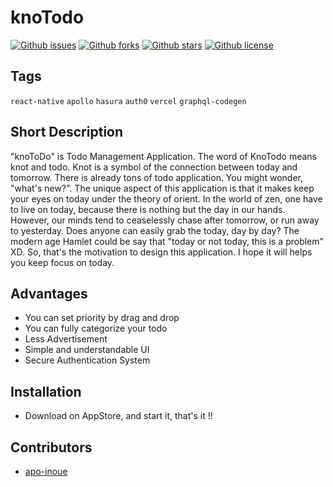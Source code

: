 # knoTodo

[![Github issues](https://img.shields.io/github/issues/apo-inoue/knotodo)](https://github.com/apo-inoue/knotodo/issues)
[![Github forks](https://img.shields.io/github/forks/apo-inoue/knotodo)](https://github.com/apo-inoue/knotodo/network/members)
[![Github stars](https://img.shields.io/github/stars/apo-inoue/knotodo)](https://github.com/apo-inoue/knotodo/stargazers)
[![Github license](https://img.shields.io/github/license/apo-inoue/knotodo)](https://github.com/apo-inoue/knotodo/)

## Tags

`react-native` `apollo` `hasura` `auth0` `vercel` `graphql-codegen`

## Short Description

"knoToDo" is Todo Management Application.
The word of KnoTodo means knot and todo. Knot is a symbol of the connection between today and tomorrow.
There is already tons of todo application. You might wonder, "what's new?".
The unique aspect of this application is that it makes keep your eyes on today under the theory of orient.
In the world of zen, one have to live on today, because there is nothing but the day in our hands.
However, our minds tend to ceaselessly chase after tomorrow, or run away to yesterday.
Does anyone can easily grab the today, day by day?
The modern age Hamlet could be say that "today or not today, this is a problem" XD.
So, that's the motivation to design this application.
I hope it will helps you keep focus on today.

## Advantages

- You can set priority by drag and drop
- You can fully categorize your todo
- Less Advertisement
- Simple and understandable UI
- Secure Authentication System

## Installation

- Download on AppStore, and start it, that's it !!

## Contributors

- [apo-inoue](https://github.com/apo-inoue)

